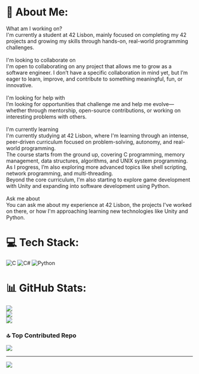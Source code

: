 # 💫 About Me:
What am I working on?<br>I'm currently a student at 42 Lisbon, mainly focused on completing my 42 projects and growing my skills through hands-on, real-world programming challenges.<br><br>I'm looking to collaborate on<br>I'm open to collaborating on any project that allows me to grow as a software engineer. I don’t have a specific collaboration in mind yet, but I’m eager to learn, improve, and contribute to something meaningful, fun, or innovative.<br><br> I'm looking for help with<br>I’m looking for opportunities that challenge me and help me evolve—whether through mentorship, open-source contributions, or working on interesting problems with others.<br><br>I'm currently learning<br>I'm currently studying at 42 Lisbon, where I'm learning through an intense, peer-driven curriculum focused on problem-solving, autonomy, and real-world programming.<br>The course starts from the ground up, covering C programming, memory management, data structures, algorithms, and UNIX system programming. As I progress, I’m also exploring more advanced topics like shell scripting, network programming, and multi-threading.<br>Beyond the core curriculum, I'm also starting to explore game development with Unity and expanding into software development using Python.<br><br>Ask me about<br>You can ask me about my experience at 42 Lisbon, the projects I've worked on there, or how I'm approaching learning new technologies like Unity and Python.


# 💻 Tech Stack:
![C](https://img.shields.io/badge/c-%2300599C.svg?style=for-the-badge&logo=c&logoColor=white) ![C#](https://img.shields.io/badge/c%23-%23239120.svg?style=for-the-badge&logo=csharp&logoColor=white) ![Python](https://img.shields.io/badge/python-3670A0?style=for-the-badge&logo=python&logoColor=ffdd54)
# 📊 GitHub Stats:
![](https://github-readme-stats.vercel.app/api?username=LaherMaciel&theme=dark&hide_border=false&include_all_commits=true&count_private=false)<br/>
![](https://nirzak-streak-stats.vercel.app/?user=LaherMaciel&theme=dark&hide_border=false)<br/>
![](https://github-readme-stats.vercel.app/api/top-langs/?username=LaherMaciel&theme=dark&hide_border=false&include_all_commits=true&count_private=false&layout=compact)

### 🔝 Top Contributed Repo
![](https://github-contributor-stats.vercel.app/api?username=LaherMaciel&limit=5&theme=dark&combine_all_yearly_contributions=true)

---
[![](https://visitcount.itsvg.in/api?id=LaherMaciel&icon=0&color=0)](https://visitcount.itsvg.in)

<!-- Proudly created with GPRM ( https://gprm.itsvg.in ) -->

